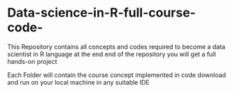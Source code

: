 # Data-science-in-R-full-course-code-
This Repository contains all concepts and codes required to become a data scientist in R language at the end end of the repository you will get a full hands-on project 


Each Folder will contain the course concept implemented in code download and run on your local machine in any suitable IDE
